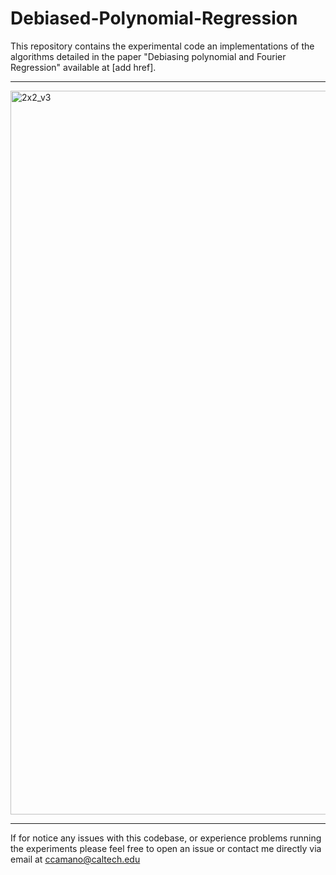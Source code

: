 # Debiased-Polynomial-Regression

This repository contains the experimental code an implementations of the algorithms detailed in the paper "Debiasing polynomial and Fourier Regression" available at [add href]. 

---

<img width="4000" height="1158" alt="2x2_v3" src="https://github.com/user-attachments/assets/2c46b9c2-0e2a-4b4d-bfd6-441d365f2eb8" />

---

If for notice any issues with this codebase, or experience problems running the experiments please feel free to open an issue or contact me directly via email at ccamano@caltech.edu
